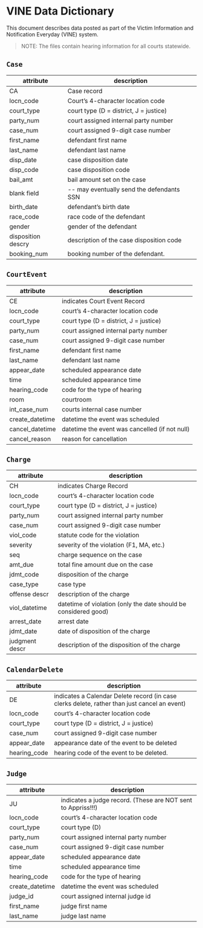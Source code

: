 # VINE Data Dictionary

This document describes data posted as part of the Victim Information and Notification Everyday (VINE) system.

> NOTE: The files contain hearing information for all courts statewide.

## `Case`

attribute | description
--- | ---
CA			     | Case record
locn_code		 | Court’s 4-character location code
court_type	 | court type (D = district, J = justice)
party_num		 | court assigned internal party number
case_num		 |  court assigned 9-digit case number
first_name	 | 	defendant first name
last_name		 | defendant last name
disp_date		 | case disposition date
disp_code		 | case disposition code
bail_amt		 |  bail amount set on the case
blank field	 | 	-- may eventually send the defendants SSN
birth_date	 | 	defendant’s birth date
race_code		 | race code of the defendant
gender			 | gender of the defendant
disposition descry	| description of the case disposition code
booking_num		| booking number of the defendant.


## `CourtEvent`

attribute | description
--- | ---
CE			        | indicates Court Event Record
locn_code		    | court’s 4-character location code
court_type		  |  court type (D = district, J = justice)
party_num		    | court assigned internal party number
case_num		    |  court assigned 9-digit case number
first_name		  |  defendant first name
last_name		    |   defendant last name
appear_date		  | scheduled appearance date
time			      |   scheduled appearance time
hearing_code	 | 	code for the type of hearing
room			      |   courtroom
int_case_num	 | 	courts internal case number
create_datetime | 	datetime the event was scheduled
cancel_datetime | 	datetime the event was cancelled (if not null)
cancel_reason	 | 	reason for cancellation


## `Charge`

attribute | description
--- | ---
CH			       |indicates Charge Record
locn_code		   |court’s 4-character location code
court_type		 | court type (D = district, J = justice)
party_num		   |court assigned internal party number
case_num		   | court assigned 9-digit case number
viol_code		   |statute code for the violation
severity		   | severity of the violation (F1, MA, etc.)
seq			       | charge sequence on the case
amt_due		     |total fine amount due on the case
jdmt_code		   |disposition of the charge
case_type		   |case type
offense descr	|	description of the charge
viol_datetime	|	datetime of violation  (only the date should be considered good)
arrest_date		 | arrest date
jdmt_date		| date of disposition of the charge
judgment descr	| description of the disposition of the charge


## `CalendarDelete`

attribute | description
--- | ---
DE			| indicates a Calendar Delete record (in case clerks delete, rather than just cancel an event)
locn_code		 | court’s 4-character location code
court_type	 | 	court type (D = district, J = justice)
case_num		 | court assigned 9-digit case number
appear_date	 | 	appearance date of the event to be deleted
hearing_code | 		hearing code of the event to be deleted.

## `Judge`

attribute | description
--- | ---
JU			| indicates a judge record.  (These are NOT sent to Appriss!!!)
locn_code		| court’s 4-character location code
court_type		| court type (D)
party_num		| court assigned internal party number
case_num		| court assigned 9-digit case number
appear_date	 | 	scheduled appearance date
time			  | scheduled appearance time
hearing_code	|	code for the type of hearing
create_datetime	| datetime the event was scheduled
judge_id		| court assigned internal judge id
first_name	| 	judge first name
last_name		| judge last name
